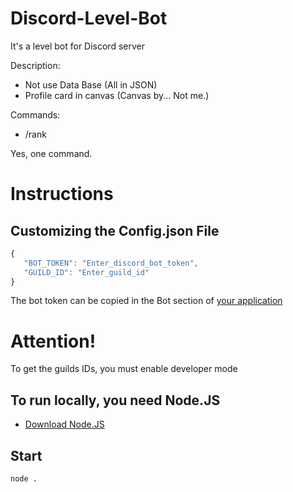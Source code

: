 # Discord-Level-Bot
It's a level bot for Discord server

Description:
 - Not use Data Base (All in JSON)
 - Profile card in canvas (Canvas by... Not me.)

Commands:
 - /rank

Yes, one command.

# Instructions
## Customizing the Config.json File
 ```js
 {
    "BOT_TOKEN": "Enter_discord_bot_token",
    "GUILD_ID": "Enter_guild_id"
 }
 ```
 
 The bot token can be copied in the Bot section of [your application](https://discord.com/developers/applications)
 
 # Attention!
 To get the guilds IDs, you must enable developer mode

## To run locally, you need Node.JS
 - [Download Node.JS](https://nodejs.org/en/)

## Start
 ```sh
 node .
 ```